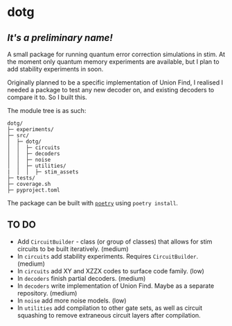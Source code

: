 # dotg
## _It's a preliminary name!_
A small package for running quantum error correction simulations in stim. At the moment only quantum memory experiments are available, but I plan to add stability experiments in soon. 

Originally planned to be a specific implementation of Union Find, I realised I needed a package to test any new decoder on, and existing decoders to compare it to. So I built this. 

The module tree is as such:
```
dotg/
├─ experiments/
├─ src/
│  ├─ dotg/
│  │  ├─ circuits
│  │  ├─ decoders
│  │  ├─ noise
│  │  ├─ utilities/
|  │  │  ├─ stim_assets
├─ tests/
├─ coverage.sh
├─ pyproject.toml
```

The package can be built with [`poetry`](https://python-poetry.org) using `poetry install`. 

## TO DO
 - Add `CircuitBuilder` - class (or group of classes) that allows for stim circuits to be built iteratively. (medium)
 - In `circuits` add stability experiments. Requires `CircuitBuilder`. (medium)
 - In `circuits` add XY and XZZX codes to surface code family. (low)
 - In `decoders` finish partial decoders. (medium)
 - In `decoders` write implementation of Union Find. Maybe as a separate repository. (medium)
 - In `noise` add more noise models. (low)
 - In `utilities` add compilation to other gate sets, as well as circuit squashing to remove extraneous circuit layers after compilation.